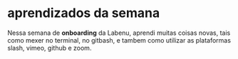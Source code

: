 # aprendizados da semana
Nessa semana de **onboarding** da Labenu, aprendi muitas coisas novas, tais como mexer no terminal, no gitbash, e tambem como utilizar as plataformas slash, vimeo, github e zoom.
